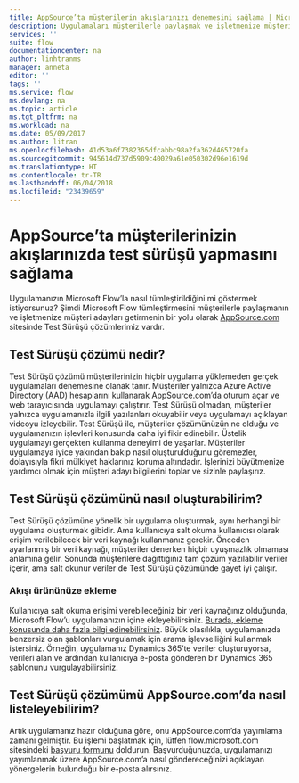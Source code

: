 ```yaml
---
title: AppSource’ta müşterilerin akışlarınızı denemesini sağlama | Microsoft Docs
description: Uygulamaları müşterilerle paylaşmak ve işletmenize müşteri adayları getirmek için AppSource kullanın.
services: ''
suite: flow
documentationcenter: na
author: linhtranms
manager: anneta
editor: ''
tags: ''
ms.service: flow
ms.devlang: na
ms.topic: article
ms.tgt_pltfrm: na
ms.workload: na
ms.date: 05/09/2017
ms.author: litran
ms.openlocfilehash: 41d53a6f7382365dfcabbc98a2fa362d465720fa
ms.sourcegitcommit: 945614d737d5909c40029a61e050302d96e1619d
ms.translationtype: HT
ms.contentlocale: tr-TR
ms.lasthandoff: 06/04/2018
ms.locfileid: "23439659"
---
```

# <a name="let-customers-test-drive-your-flows-on-appsource"></a>AppSource’ta müşterilerinizin akışlarınızda test sürüşü yapmasını sağlama
Uygulamanızın Microsoft Flow’la nasıl tümleştirildiğini mi göstermek istiyorsunuz? Şimdi Microsoft Flow tümleştirmesini müşterilerle paylaşmanın ve işletmenize müşteri adayları getirmenin bir yolu olarak [AppSource.com](https://appsource.microsoft.com) sitesinde Test Sürüşü çözümlerimiz vardır.

## <a name="what-is-a-test-drive-solution"></a>Test Sürüşü çözümü nedir?
Test Sürüşü çözümü müşterilerinizin hiçbir uygulama yüklemeden gerçek uygulamaları denemesine olanak tanır. Müşteriler yalnızca Azure Active Directory (AAD) hesaplarını kullanarak AppSource.com’da oturum açar ve web tarayıcısında uygulamayı çalıştırır. Test Sürüşü olmadan, müşteriler yalnızca uygulamanızla ilgili yazılanları okuyabilir veya uygulamayı açıklayan videoyu izleyebilir. Test Sürüşü ile, müşteriler çözümünüzün ne olduğu ve uygulamanızın işlevleri konusunda daha iyi fikir edinebilir. Üstelik uygulamayı gerçekten kullanma deneyimi de yaşarlar. Müşteriler uygulamaya iyice yakından bakıp nasıl oluşturulduğunu göremezler, dolayısıyla fikri mülkiyet haklarınız koruma altındadır. İşlerinizi büyütmenize yardımcı olmak için müşteri adayı bilgilerini toplar ve sizinle paylaşırız.

## <a name="how-do-i-build-a-test-drive-solution"></a>Test Sürüşü çözümünü nasıl oluşturabilirim?
Test Sürüşü çözümüne yönelik bir uygulama oluşturmak, aynı herhangi bir uygulama oluşturmak gibidir. Ama kullanıcıya salt okuma kullanıcısı olarak erişim verilebilecek bir veri kaynağı kullanmanız gerekir. Önceden ayarlanmış bir veri kaynağı, müşteriler denerken hiçbir uyuşmazlık olmaması anlamına gelir. Sonunda müşterilere dağıttığınız tam çözüm yazılabilir veriler içerir, ama salt okunur veriler de Test Sürüşü çözümünde gayet iyi çalışır.

### <a name="embed-flow-into-your-product"></a>Akışı ürününüze ekleme
Kullanıcıya salt okuma erişimi verebileceğiniz bir veri kaynağınız olduğunda, Microsoft Flow’u uygulamanızın içine ekleyebilirsiniz. [Burada, ekleme konusunda daha fazla bilgi edinebilirsiniz](embed-flow-dev.md). Büyük olasılıkla, uygulamanızda benzersiz olan şablonları vurgulamak için arama işlevselliğini kullanmak istersiniz. Örneğin, uygulamanız Dynamics 365’te veriler oluşturuyorsa, verileri alan ve ardından kullanıcıya e-posta gönderen bir Dynamics 365 şablonunu vurgulayabilirsiniz. 

## <a name="how-do-i-list-my-test-drive-solution-on-appsourcecom"></a>Test Sürüşü çözümümü AppSource.com’da nasıl listeleyebilirim?
Artık uygulamanız hazır olduğuna göre, onu AppSource.com’da yayımlama zamanı gelmiştir. Bu işlemi başlatmak için, lütfen flow.microsoft.com sitesindeki [başvuru formunu](https://flow.microsoft.com/partners/get-listed/) doldurun. Başvurduğunuzda, uygulamanızı yayımlanmak üzere AppSource.com’a nasıl göndereceğinizi açıklayan yönergelerin bulunduğu bir e-posta alırsınız.

